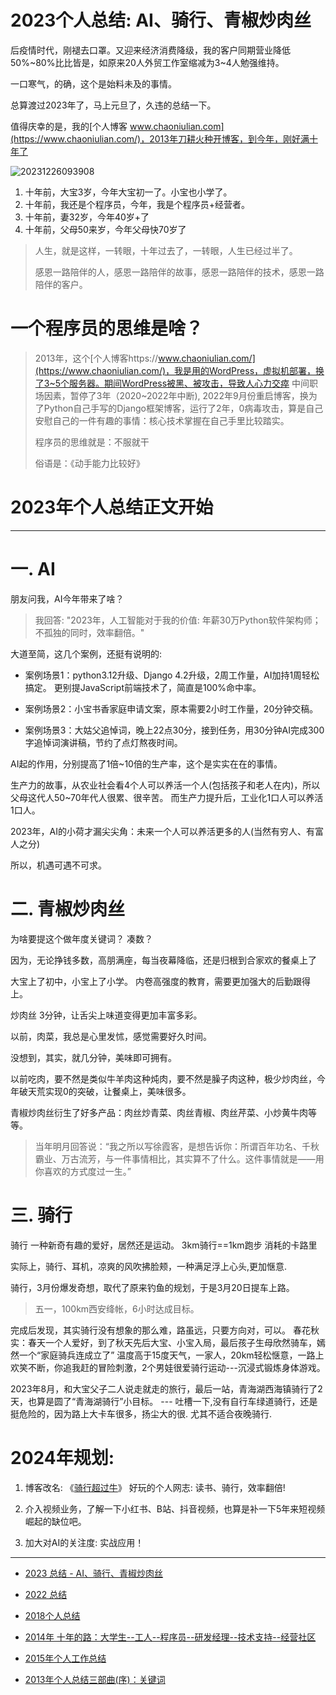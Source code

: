 # 2023个人总结: AI、骑行、青椒炒肉丝

后疫情时代，刚褪去口罩。又迎来经济消费降级，我的客户同期营业降低50%~80%比比皆是，如原来20人外贸工作室缩减为3~4人勉强维持。  

一口寒气，的确，这个是始料未及的事情。

总算渡过2023年了，马上元旦了，久违的总结一下。

值得庆幸的是，我的[个人博客 www.chaoniulian.com](https://www.chaoniulian.com/)，2013年刀耕火种开博客，到今年，刚好满十年了

![20231226093908](https://pic.spyspider.com/quantdao/${fileName}20231226093908.png?imageslim)

1. 十年前，大宝3岁，今年大宝初一了。小宝也小学了。
2. 十年前，我还是个程序员，今年，我是个程序员+经营者。
3. 十年前，妻32岁，今年40岁+了
4. 十年前，父母50来岁，今年父母快70岁了

> 人生，就是这样，一转眼，十年过去了，一转眼，人生已经过半了。
> 
> 感恩一路陪伴的人，感恩一路陪伴的故事，感恩一路陪伴的技术，感恩一路陪伴的客户。

# 一个程序员的思维是啥？
> 2013年，这个[个人博客https://www.chaoniulian.com/](https://www.chaoniulian.com/)，我是用的WordPress，虚拟机部署，换了3~5个服务器。期间WordPress被黑、被攻击，导致人心力交瘁
> 中间职场因素，暂停了3年（2020~2022年中断), 2022年9月份重启博客，换为了Python自己手写的Django框架博客，运行了2年，0病毒攻击，算是自己安慰自己的一件有趣的事情：核心技术掌握在自己手里比较踏实。
> 
> 程序员的思维就是：不服就干
> 
> 俗语是：《动手能力比较好》


# 2023年个人总结正文开始

---


# 一. AI	

朋友问我，AI今年带来了啥？
> 我回答: "2023年，人工智能对于我的价值: 年薪30万Python软件架构师； 不孤独的同时，效率翻倍。"

大道至简，这几个案例，还挺有说明的:

* 案例场景1：python3.12升级、Django 4.2升级，2周工作量，AI加持1周轻松搞定。 更别提JavaScript前端技术了，简直是100%命中率。

* 案例场景2：小宝书香家庭申请文案，原本需要2小时工作量，20分钟交稿。

* 案例场景3：大姑父追悼词，晚上22点30分，接到任务，用30分钟AI完成300字追悼词演讲稿，节约了点灯熬夜时间。

AI起的作用，分别提高了1倍~10倍的生产率，这个是实实在在的事情。

生产力的故事，从农业社会看4个人可以养活一个人(包括孩子和老人在内)，所以父母这代人50~70年代人很累、很辛苦。
而生产力提升后，工业化1口人可以养活1口人。

2023年，AI的小荷才漏尖尖角：未来一个人可以养活更多的人(当然有穷人、有富人之分)

所以，机遇可遇不可求。


# 二. 青椒炒肉丝

为啥要提这个做年度关键词？ 凑数？

因为，无论挣钱多数，高朋满座，每当夜幕降临，还是归根到合家欢的餐桌上了

大宝上了初中，小宝上了小学。 内卷高强度的教育，需要更加强大的后勤跟得上。

炒肉丝	3分钟，让舌尖上味道变得更加丰富多彩。

以前，肉菜，我总是心里发怵，感觉需要好久时间。

没想到，其实，就几分钟，美味即可拥有。

以前吃肉，要不然是类似牛羊肉这种炖肉，要不然是臊子肉这种，极少炒肉丝，今年破天荒实现0的突破，让餐桌上，美味很多。

青椒炒肉丝衍生了好多产品：肉丝炒青菜、肉丝青椒、肉丝芹菜、小炒黄牛肉等等。


> 当年明月回答说：“我之所以写徐霞客，是想告诉你：所谓百年功名、千秋霸业、万古流芳，与一件事情相比，其实算不了什么。这件事情就是——用你喜欢的方式度过一生。”


# 三. 骑行

骑行	一种新奇有趣的爱好，居然还是运动。  3km骑行==1km跑步 消耗的卡路里

实际上，骑行、耳机，凉爽的风吹拂脸颊，一种满足浮上心头,更加惬意.


骑行，3月份爆发奇想，取代了原来钓鱼的规划，于是3月20日提车上路。

> 五一，100km西安绛帐，6小时达成目标。  

完成后发现，其实骑行没有想象的那么难，路虽远，只要方向对，可以。
春花秋实：春天一个人爱好，到了秋天先后大宝、小宝入局，最后孩子生母欣然骑车，嫣然一个“家庭骑兵连成立了”
温度高于15度天气，一家人，20km轻松惬意，一路上欢笑不断，你追我赶的冒险刺激，2个男娃很爱骑行运动---沉浸式锻炼身体游戏。

2023年8月，和大宝父子二人说走就走的旅行，最后一站，青海湖西海镇骑行了2天，也算是圆了“青海湖骑行”小目标。
--- 吐槽一下,没有自行车绿道骑行，还是挺危险的，因为路上大卡车很多，扬尘大的很. 尤其不适合夜晚骑行.
	


# 2024年规划:
1. 博客改名: 《[骑行超过牛](https://www.chaoniulian.com/)》
   好玩的个人网志: 读书、骑行，效率翻倍!

2. 介入视频业务，了解一下小红书、B站、抖音视频，也算是补一下5年来短视频崛起的缺位吧。

3. 加大对AI的关注度: 实战应用！


---

* [2023 总结 - AI、骑行、青椒炒肉丝](https://www.chaoniulian.com/blog/2023.html)

* [2022 总结](https://www.chaoniulian.com/blog/2022.html)

* [2018个人总结 ](https://www.chaoniulian.com/blog/2018-2.html)

* [2014年 十年的路：大学生--工人--程序员--研发经理--技术支持--经营社区](https://www.chaoniulian.com/blog/shi-nian-de-lu-da-xue-sheng-gong-ren-cheng-xu-yuan-yan-fa-jing-li-ji-zhu-zhi-chi-jing-ying-she-qu.html)

* [2015年个人工作总结](https://www.chaoniulian.com/blog/2015u3d.html)

* [2013年个人总结三部曲(序)：关键词](https://www.chaoniulian.com/blog/2013nian-ge-ren-zong-jie-san-bu-qu-xu-guan-jian-ci.html)